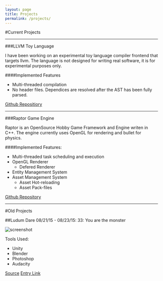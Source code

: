 ```yaml
---
layout: page
title: Projects
permalink: /projects/
---
```


#Current Projects

------------------------------

###LLVM Toy Language

I have been working on an experimental toy language compiler frontend that targets llvm.  The language is not designed for writing real software, it is for experimental purposes only.  

####Implemented Features

- Multi-threaded compilation
- No header files.  Dependices are resolved after the AST has been fully parsed.

[Github Repositiory](https://github.com/Twiebs/LLVMLang)

-----------------------------

###Raptor Game Engine

Raptor is an OpenSource Hobby Game Framework and Engine writen in C++.
The engine currently uses OpenGL for rendering and bullet for physics.  

####Implemented Features:

- Multi-threaded task scheduling and execution
- OpenGL Renderer
  - Defered Renderer
- Entity Management System
- Asset Management System
  - Asset Hot-reloading
  - Asset Pack-files


[Github Repository](https://github.com/Twiebs/Raptor)

-------------------------

#Old Projects

##Ludum Dare 08/21/15 - 08/23/15:
33: You are the monster

![screenshot](http://ludumdare.com/compo/wp-content/compo2/479518/50789-shot0-1440378297.png)

Tools Used:
  - Unity
  - Blender
  - Photoshop
  - Audacity

[Source](https://github.com/Twiebs/LD33/)
[Entry Link](http://ludumdare.com/compo/ludum-dare-33/?action=preview&uid=50789)

